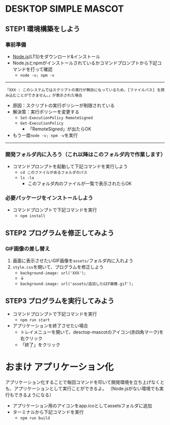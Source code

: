 # DESKTOP SIMPLE MASCOT

## STEP1 環境構築をしよう
### 事前準備
- [Node.js](https://nodejs.org/ja/)(LTS)をダウンロード&インストール
- Node.jsとnpmがインストールされているかコマンドプロンプトから下記コマンドを打って確認
    - `node -v; npm -v`
---
```
「XXX : このシステムではスクリプトの実行が無効になっているため、[ファイルパス] を読み込むことができません。」が表示された場合
```
- 原因：スクリプトの実行ポリシーが制限されている
- 解決策：実行ポリシーを変更する
    - `Set-ExecutionPolicy RemoteSigned`
    - `Get-ExecutionPolicy`
        - 「RemoteSigned」が出たらOK
- もう一度`node -v; npm -v`を実行
---
### 開発フォルダ内に入ろう（これ以降はこのフォルダ内で作業します）
- コマンドプロンプトを起動して下記コマンドを実行しよう
    - `cd このファイルがあるフォルダのパス`
    - `ls -la`
        - このフォルダ内のファイルが一覧で表示されたらOK
### 必要パッケージをインストールしよう
- コマンドプロンプトで下記コマンドを実行
    - `npm install`

## STEP2 プログラムを修正してみよう
### GIF画像の差し替え
1. 画面に表示させたいGIF画像を`assets/`フォルダ内に入れよう
2. `style.css`を開いて、プログラムを修正しよう
    - `background-image: url('XXX');`
    - ↓
    - `background-image: url('assets/追加したGIF画像.gif');`

## STEP3 プログラムを実行してみよう
- コマンドプロンプトで下記コマンドを実行
    - `npm run start`
- アプリケーションを終了させたい場合
    - トレイメニューを開いて、desctop-mascotのアイコン(赤四角マーク)を右クリック
    - 「終了」をクリック

# おまけ アプリケーション化
アプリケーション化することで毎回コマンドを叩いて開発環境を立ち上げなくとも、アプリケーションとして実行ことができるよ。
（Node.jsがない環境でも実行もできるようになる）
- アプリケーション用のアイコンをapp.icoとしてassetsフォルダに追加
- ターミナルから下記コマンドを実行
    - `npm run build`
